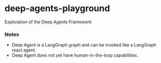 # deep-agents-playground
Exploration of the Deep Agents Framework

### Notes
- Deep Agent is a LangGraph graph and can be invoked like a LangGraph react agent.
- Deep Agent does not yet have human-in-the-loop capabilities.